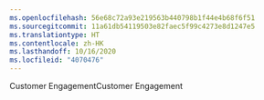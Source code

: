 ```yaml
---
ms.openlocfilehash: 56e68c72a93e219563b440798b1f44e4b68f6f51
ms.sourcegitcommit: 11a61db54119503e82faec5f99c4273e8d1247e5
ms.translationtype: HT
ms.contentlocale: zh-HK
ms.lasthandoff: 10/16/2020
ms.locfileid: "4070476"
---
```

<span data-ttu-id="5a44d-101">Customer Engagement</span><span class="sxs-lookup"><span data-stu-id="5a44d-101">Customer Engagement</span></span>
